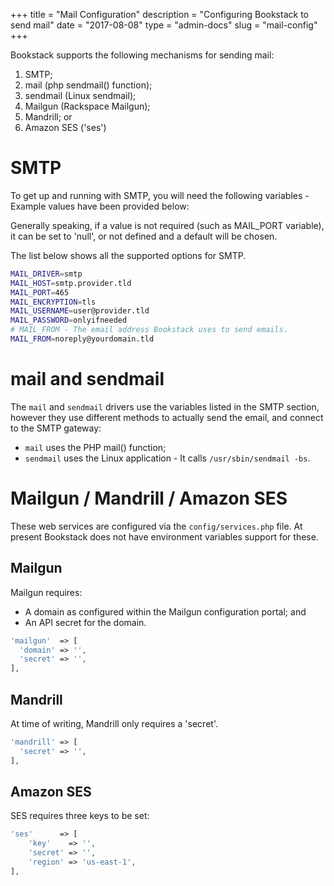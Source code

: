 +++
title = "Mail Configuration"
description = "Configuring Bookstack to send mail"
date = "2017-08-08"
type = "admin-docs"
slug = "mail-config"
+++

Bookstack supports the following mechanisms for sending mail:

1. SMTP;
2. mail (php sendmail() function);
3. sendmail (Linux sendmail);
4. Mailgun (Rackspace Mailgun);
5. Mandrill; or
6. Amazon SES ('ses')

# SMTP

To get up and running with SMTP, you will need the following variables - Example
values have been provided below:

Generally speaking, if a value is not required (such as MAIL_PORT variable), it
can be set to 'null', or not defined and a default will be chosen.

The list below shows all the supported options for SMTP.

```bash
MAIL_DRIVER=smtp
MAIL_HOST=smtp.provider.tld
MAIL_PORT=465
MAIL_ENCRYPTION=tls
MAIL_USERNAME=user@provider.tld
MAIL_PASSWORD=onlyifneeded
# MAIL_FROM - The email address Bookstack uses to send emails.
MAIL_FROM=noreply@yourdomain.tld  
```

# mail and sendmail

The `mail` and `sendmail` drivers use the variables listed in the SMTP section,
however they use different methods to actually send the email, and connect to
the SMTP gateway:

* `mail` uses the PHP mail() function;
* `sendmail` uses the Linux application - It calls `/usr/sbin/sendmail -bs`.

# Mailgun / Mandrill / Amazon SES

These web services are configured via the `config/services.php` file.
At present Bookstack does not have environment variables support for these.

## Mailgun

Mailgun requires:

* A domain as configured within the Mailgun configuration portal; and
* An API secret for the domain.
```PHP
'mailgun'  => [
  'domain' => '',
  'secret' => '',
],
```

## Mandrill

At time of writing, Mandrill only requires a 'secret'.
```PHP
'mandrill' => [
  'secret' => '',
],
```

## Amazon SES

SES requires three keys to be set:
```PHP
'ses'      => [
    'key'    => '',
    'secret' => '',
    'region' => 'us-east-1',
],
```
